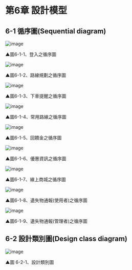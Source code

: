 # 第6章 設計模型
## 6-1 循序圖(Sequential diagram)

![image](https://user-images.githubusercontent.com/88043620/169237323-a4edb8b3-330b-4983-b629-c1abec021991.png)

▲圖6-1-1、登入之循序圖

![image](https://user-images.githubusercontent.com/88043620/169237566-ef8149f9-38d8-49ed-a575-dbd041e183bf.png)

▲圖6-1-2、路線規劃之循序圖

![image](https://user-images.githubusercontent.com/88043620/169437149-e9a76a54-8a6d-42cc-a1ae-e566c8837be7.png)

▲圖6-1-3、下車提醒之循序圖

![image](https://user-images.githubusercontent.com/88043620/201337389-f600effa-84d5-42ff-837c-af59e26b5286.png)

▲圖6-1-4、常用路線之循序圖

![image](https://user-images.githubusercontent.com/88043620/201337415-049e6066-fc14-4003-8e7b-0ec8cae09af4.png)


▲圖6-1-5、回饋金之循序圖

![image](https://user-images.githubusercontent.com/88043620/169933845-27149c57-3413-4d05-8696-d4f9f494938a.png)

▲圖6-1-6、優惠資訊之循序圖

![image](https://user-images.githubusercontent.com/88043620/170396188-aff1cc5d-e2d0-4dbd-8d2d-bbe3a6be4f5e.png)

▲圖6-1-7、線上商城之循序圖

![image](https://user-images.githubusercontent.com/88043620/170396247-8f91927e-8a5f-4ea7-bbed-67ce933f3cde.png)

▲圖6-1-8、遺失物通報(使用者)之循序圖

![image](https://user-images.githubusercontent.com/88043620/170949640-a9b6fb46-1bce-4ce9-b4a0-c7b84698f875.png)

▲圖6-1-9、遺失物通報(管理者)之循序圖

## 6-2 設計類別圖(Design class diagram)
![image](https://user-images.githubusercontent.com/97924094/169946696-aae1a386-377e-4543-b0a5-381a000b7794.png)

▲圖 6-2-1、設計類別圖
